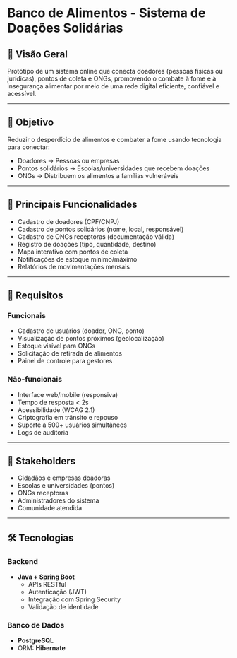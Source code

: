 # Banco de Alimentos - Sistema de Doações Solidárias

## 📌 Visão Geral

Protótipo de um sistema online que conecta doadores (pessoas físicas ou jurídicas), pontos de coleta e ONGs, promovendo o combate à fome e à insegurança alimentar por meio de uma rede digital eficiente, confiável e acessível.

---

## 🎯 Objetivo

Reduzir o desperdício de alimentos e combater a fome usando tecnologia para conectar:

- Doadores → Pessoas ou empresas
- Pontos solidários → Escolas/universidades que recebem doações
- ONGs → Distribuem os alimentos a famílias vulneráveis

---

## 🧩 Principais Funcionalidades

- Cadastro de doadores (CPF/CNPJ)
- Cadastro de pontos solidários (nome, local, responsável)
- Cadastro de ONGs receptoras (documentação válida)
- Registro de doações (tipo, quantidade, destino)
- Mapa interativo com pontos de coleta
- Notificações de estoque mínimo/máximo
- Relatórios de movimentações mensais

---

## 🧠 Requisitos

### Funcionais

- Cadastro de usuários (doador, ONG, ponto)
- Visualização de pontos próximos (geolocalização)
- Estoque visível para ONGs
- Solicitação de retirada de alimentos
- Painel de controle para gestores

### Não-funcionais

- Interface web/mobile (responsiva)
- Tempo de resposta < 2s
- Acessibilidade (WCAG 2.1)
- Criptografia em trânsito e repouso
- Suporte a 500+ usuários simultâneos
- Logs de auditoria

---

## 👥 Stakeholders

- Cidadãos e empresas doadoras
- Escolas e universidades (pontos)
- ONGs receptoras
- Administradores do sistema
- Comunidade atendida

---

## 🛠 Tecnologias

### Backend
- **Java + Spring Boot**
    - APIs RESTful
    - Autenticação (JWT)
    - Integração com Spring Security
    - Validação de identidade

### Banco de Dados
- **PostgreSQL**
- ORM: **Hibernate**